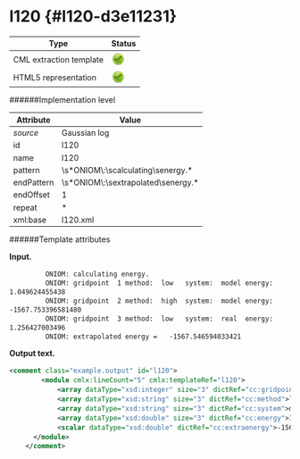 # l120 {#l120-d3e11231}


| Type                                                                                                                                                | Status                                                                                                                                              |
|----|----|
| CML extraction template                                                                                                                             | ![](/imgs/Total.png)                                                                                                                                |
| HTML5 representation                                                                                                                                | ![](/imgs/Total.png)                                                                                                                                |

######Implementation level

| Attribute                                                                                                                                           | Value                                                                                                                                               |
|----|----|
| *source*                                                                                                                                            | Gaussian log                                                                                                                                        |
| id                                                                                                                                                  | l120                                                                                                                                                |
| name                                                                                                                                                | l120                                                                                                                                                |
| pattern                                                                                                                                             | \\s\*ONIOM\\:\\scalculating\\senergy.\*                                                                                                             |
| endPattern                                                                                                                                          | \\s\*ONIOM\\:\\sextrapolated\\senergy.\*                                                                                                            |
| endOffset                                                                                                                                           | 1                                                                                                                                                   |
| repeat                                                                                                                                              | \*                                                                                                                                                  |
| xml:base                                                                                                                                            | l120.xml                                                                                                                                            |

######Template attributes

**Input.**

             ONIOM: calculating energy.
             ONIOM: gridpoint  1 method:  low   system:  model energy:     1.049624455438
             ONIOM: gridpoint  2 method:  high  system:  model energy: -1567.753396581480
             ONIOM: gridpoint  3 method:  low   system:  real  energy:     1.256427003496
             ONIOM: extrapolated energy =   -1567.546594033421      
        

**Output text.**

```xml
<comment class="example.output" id="l120">
        <module cmlx:lineCount="5" cmlx:templateRef="l120">
            <array dataType="xsd:integer" size="3" dictRef="cc:gridpoint">1 2 3</array>
            <array dataType="xsd:string" size="3" dictRef="cc:method">low high low</array>
            <array dataType="xsd:string" size="3" dictRef="cc:system">model model real</array>
            <array dataType="xsd:double" size="3" dictRef="cc:energy">1.049624455438 -1567.75339658148 1.256427003496</array>
            <scalar dataType="xsd:double" dictRef="cc:extraenergy">-1567.546594033421</scalar>
      </module>
    </comment>
```

